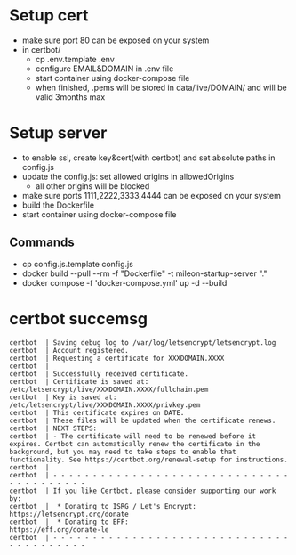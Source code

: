 # Setup cert
- make sure port 80 can be exposed on your system
- in certbot/
    - cp .env.template .env
    - configure EMAIL&DOMAIN in .env file
    - start container using docker-compose file
    - when finished, .pems will be stored in data/live/DOMAIN/ and will be valid 3months max

# Setup server
- to enable ssl, create key&cert(with certbot) and set absolute paths in config.js
- update the config.js: set allowed origins in allowedOrigins
    - all other origins will be blocked
- make sure ports 1111,2222,3333,4444 can be exposed on your system
- build the Dockerfile
- start container using docker-compose file

## Commands
- cp config.js.template config.js
- docker build --pull --rm -f "Dockerfile" -t mileon-startup-server "."
- docker compose -f 'docker-compose.yml' up -d --build

# certbot succemsg
````
certbot  | Saving debug log to /var/log/letsencrypt/letsencrypt.log
certbot  | Account registered.
certbot  | Requesting a certificate for XXXDOMAIN.XXXX
certbot  | 
certbot  | Successfully received certificate.
certbot  | Certificate is saved at: /etc/letsencrypt/live/XXXDOMAIN.XXXX/fullchain.pem
certbot  | Key is saved at:         /etc/letsencrypt/live/XXXDOMAIN.XXXX/privkey.pem
certbot  | This certificate expires on DATE.
certbot  | These files will be updated when the certificate renews.
certbot  | NEXT STEPS:
certbot  | - The certificate will need to be renewed before it expires. Certbot can automatically renew the certificate in the background, but you may need to take steps to enable that functionality. See https://certbot.org/renewal-setup for instructions.
certbot  | 
certbot  | - - - - - - - - - - - - - - - - - - - - - - - - - - - - - - - - - - - - - - - -
certbot  | If you like Certbot, please consider supporting our work by:
certbot  |  * Donating to ISRG / Let's Encrypt:   https://letsencrypt.org/donate
certbot  |  * Donating to EFF:                    https://eff.org/donate-le
certbot  | - - - - - - - - - - - - - - - - - - - - - - - - - - - - - - - - - - - - - - - -
````